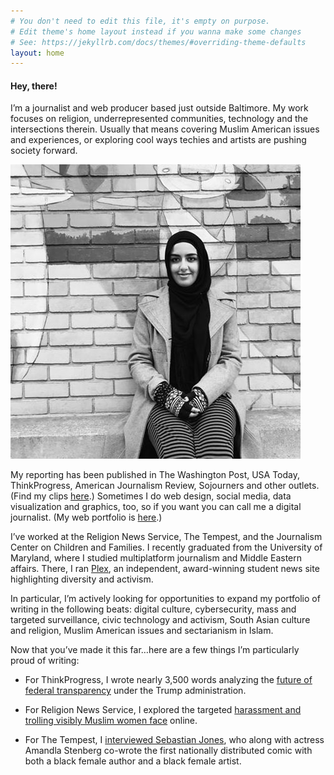 ```yaml
---
# You don't need to edit this file, it's empty on purpose.
# Edit theme's home layout instead if you wanna make some changes
# See: https://jekyllrb.com/docs/themes/#overriding-theme-defaults
layout: home
---
```


#### **Hey, there!**

I’m a journalist and web producer based just outside Baltimore. My work focuses on religion, underrepresented communities, technology and the intersections therein. Usually that means covering Muslim American issues and experiences, or exploring cool ways techies and artists are pushing society forward.

![image of Aysha](aysha_cropped.jpg)

My reporting has been published in The Washington Post, USA Today, ThinkProgress, American Journalism Review, Sojourners and other outlets. (Find my clips [here](http://aysha.us/bylines/).) Sometimes I do web design, social media, data visualization and graphics, too, so if you want you can call me a digital journalist. (My web portfolio is [here](http://aysha.us/digital/).)

I’ve worked at the Religion News Service, The Tempest, and the Journalism Center on Children and Families. I recently graduated from the University of Maryland, where I studied multiplatform journalism and Middle Eastern affairs. There, I ran [Plex](https://medium.com/umdplex), an independent, award-winning student news site highlighting diversity and activism.

In particular, I’m actively looking for opportunities to expand my portfolio of writing in the following beats: digital culture, cybersecurity, mass and targeted surveillance, civic technology and activism, South Asian culture and religion, Muslim American issues and sectarianism in Islam.

Now that you’ve made it this far…here are a few things I’m particularly proud of writing:

* For ThinkProgress, I wrote nearly 3,500 words analyzing the [future of federal transparency](https://thinkprogress.org/trump-government-transparency-d3b8c2c44c3b) under the Trump administration. 

* For Religion News Service, I explored the targeted [harassment and trolling visibly Muslim women face](http://religionnews.com/2016/06/28/muslim-women-online-cyber-harassment/) online. 

* For The Tempest, I [interviewed Sebastian Jones](https://thetempest.co/2015/10/31/entertainment/niobe-bringing-badass-girls-comics/?hvid=vanH2), who along with actress Amandla Stenberg co-wrote the first nationally distributed comic with both a black female author and a black female artist.